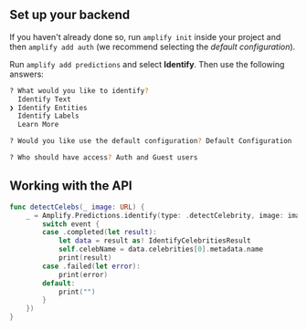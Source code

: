 ## Set up your backend

If you haven't already done so, run `amplify init` inside your project and then `amplify add auth` (we recommend selecting the *default configuration*).

Run `amplify add predictions` and select **Identify**. Then use the following answers:

```bash
? What would you like to identify? 
  Identify Text
❯ Identify Entities
  Identify Labels
  Learn More 

? Would you like use the default configuration? Default Configuration

? Who should have access? Auth and Guest users
```

## Working with the API

``` swift
func detectCelebs(_ image: URL) {
	_ = Amplify.Predictions.identify(type: .detectCelebrity, image: image, options: PredictionsIdentifyRequest.Options(), listener: { (event) in
		switch event {
		case .completed(let result):
			let data = result as! IdentifyCelebritiesResult
			self.celebName = data.celebrities[0].metadata.name
			print(result)
		case .failed(let error):
			print(error)
		default:
			print("")
		}
	})
}
```